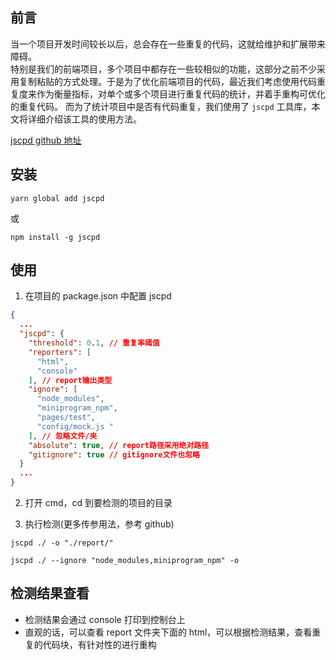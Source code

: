 ## 前言

当一个项目开发时间较长以后，总会存在一些重复的代码，这就给维护和扩展带来障碍。  
特别是我们的前端项目，多个项目中都存在一些较相似的功能，这部分之前不少采用复制粘贴的方式处理。于是为了优化前端项目的代码，最近我们考虑使用代码重复度来作为衡量指标，对单个或多个项目进行重复代码的统计，并着手重构可优化的重复代码。
而为了统计项目中是否有代码重复，我们使用了 `jscpd` 工具库，本文将详细介绍该工具的使用方法。

[jscpd github 地址](https://github.com/kucherenko/jscpd/tree/master/packages/jscpd)

## 安装

```shell
yarn global add jscpd
```

或

```shell
npm install -g jscpd
```

## 使用

1. 在项目的 package.json 中配置 jscpd

```json
{
  ...
  "jscpd": {
    "threshold": 0.1, // 重复率阈值
    "reporters": [
      "html",
      "console"
    ], // report输出类型
    "ignore": [
      "node_modules",
      "miniprogram_npm",
      "pages/test",
      "config/mock.js "
    ], // 忽略文件/夹
    "absolute": true, // report路径采用绝对路径
    "gitignore": true // gitignore文件也忽略
  }
  ...
}
```

2. 打开 cmd，cd 到要检测的项目的目录

3. 执行检测(更多传参用法，参考 github)

```shell
jscpd ./ -o "./report/"
```

```shell
jscpd ./ --ignore "node_modules,miniprogram_npm" -o
```

## 检测结果查看

- 检测结果会通过 console 打印到控制台上
- 直观的话，可以查看 report 文件夹下面的 html，可以根据检测结果，查看重复的代码块，有针对性的进行重构
